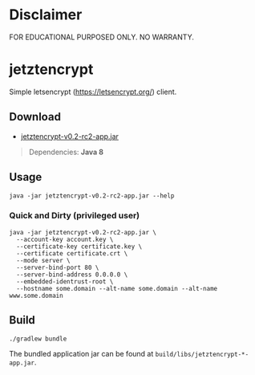 # Disclaimer

FOR EDUCATIONAL PURPOSED ONLY. NO WARRANTY.

# jetztencrypt

Simple letsencrypt (https://letsencrypt.org/) client.

## Download

* [jetztencrypt-v0.2-rc2-app.jar](https://jitpack.io/com/github/pottedplant/jetztencrypt/v0.2-rc2/jetztencrypt-v0.2-rc2-app.jar)

> Dependencies: **Java 8**

## Usage

```
java -jar jetztencrypt-v0.2-rc2-app.jar --help
```

### Quick and Dirty (privileged user)

```
java -jar jetztencrypt-v0.2-rc2-app.jar \
  --account-key account.key \
  --certificate-key certificate.key \
  --certificate certificate.crt \
  --mode server \
  --server-bind-port 80 \
  --server-bind-address 0.0.0.0 \
  --embedded-identrust-root \
  --hostname some.domain --alt-name some.domain --alt-name www.some.domain
```

## Build

```
./gradlew bundle
```

The bundled application jar can be found at ```build/libs/jetztencrypt-*-app.jar```.
